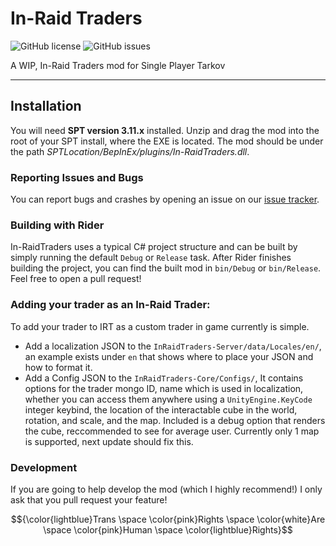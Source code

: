 # In-Raid Traders

![GitHub license](https://img.shields.io/github/license/srwxr-xr-x/InRaidTraders.svg)
![GitHub issues](https://img.shields.io/github/issues/srwxr-xr-x/InRaidTraders.svg)

A WIP, In-Raid Traders mod for Single Player Tarkov

---
    
## Installation
    
You will need **SPT version 3.11.x** installed. Unzip and drag the mod into the root of your SPT install, where the EXE is located.
The mod should be under the path *SPTLocation/BepInEx/plugins/In-RaidTraders.dll*.
    
### Reporting Issues and Bugs
    
You can report bugs and crashes by opening an issue on our [issue tracker](https://github.com/srwxr-xr-x/InRaidTraders/issues).
    
### Building with Rider

In-RaidTraders uses a typical C# project structure and can be built by simply running the default `Debug` or `Release` task. 
After Rider finishes building the project, you can find the built mod in `bin/Debug` or `bin/Release`. Feel free to open a pull request!

### Adding your trader as an In-Raid Trader:

To add your trader to IRT as a custom trader in game currently is simple. 
- Add a localization JSON to the `InRaidTraders-Server/data/Locales/en/`, an example exists under `en` that shows where to place your JSON and how to format it.
- Add a Config JSON to the `InRaidTraders-Core/Configs/`, It contains options for the trader mongo ID, name which is used in localization, whether you can access them anywhere using a `UnityEngine.KeyCode` integer keybind, the location of the interactable cube in the world, rotation, and scale, and the map. Included is a debug option that renders the cube, reccommended to see for average user. 
Currently only 1 map is supported, next update should fix this.

### Development

If you are going to help develop the mod (which I highly recommend!) I only ask that you pull request your feature!

$${\color{lightblue}Trans \space \color{pink}Rights \space \color{white}Are \space \color{pink}Human \space \color{lightblue}Rights}$$
